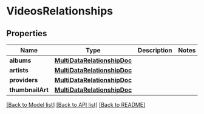 # VideosRelationships

## Properties
Name | Type | Description | Notes
------------ | ------------- | ------------- | -------------
**albums** | [**MultiDataRelationshipDoc**](MultiDataRelationshipDoc.md) |  | 
**artists** | [**MultiDataRelationshipDoc**](MultiDataRelationshipDoc.md) |  | 
**providers** | [**MultiDataRelationshipDoc**](MultiDataRelationshipDoc.md) |  | 
**thumbnailArt** | [**MultiDataRelationshipDoc**](MultiDataRelationshipDoc.md) |  | 

[[Back to Model list]](../README.md#documentation-for-models) [[Back to API list]](../README.md#documentation-for-api-endpoints) [[Back to README]](../README.md)


